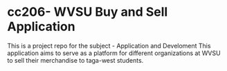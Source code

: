 # cc206- WVSU Buy and Sell Application
This is a project repo for the subject - Application and Develoment
This application aims to serve as a platform for different organizations at WVSU to sell their merchandise to taga-west students.
